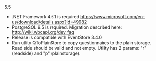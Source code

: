 5.5 
- .NET Framework 4.6.1 is required    https://www.microsoft.com/en-us/download/details.aspx?id=49982
- PostgreSQL 9.5 is required. Migration described here: http://wiki.wbcapi.org/dev_faq
- Release is compatible with EventStore 3.4.0
- Run utlity QToPlainStore to copy questionnaires to the plain storage. 
  Read side should be valid and not empty. 
  Utility has 2 params: "r" (readside) and "p" (plainstorage).
